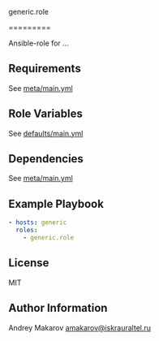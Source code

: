 
generic.role

=========

Ansible-role for ...

Requirements
------------

See [meta/main.yml](meta/main.yml)

Role Variables
--------------

See [defaults/main.yml](defaults/main.yml)

Dependencies
------------

See [meta/main.yml](meta/main.yml)

Example Playbook
----------------

```yml
- hosts: generic
  roles:
    - generic.role
```

License
-------

MIT

Author Information
------------------

Andrey Makarov <amakarov@iskrauraltel.ru>
